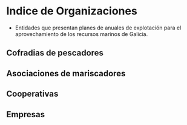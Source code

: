 # Indice de Organizaciones

* Entidades que presentan planes de anuales de explotación para el aprovechamiento de los recursos marinos de Galicia.

## Cofradias de pescadores


## Asociaciones de mariscadores


## Cooperativas


## Empresas




